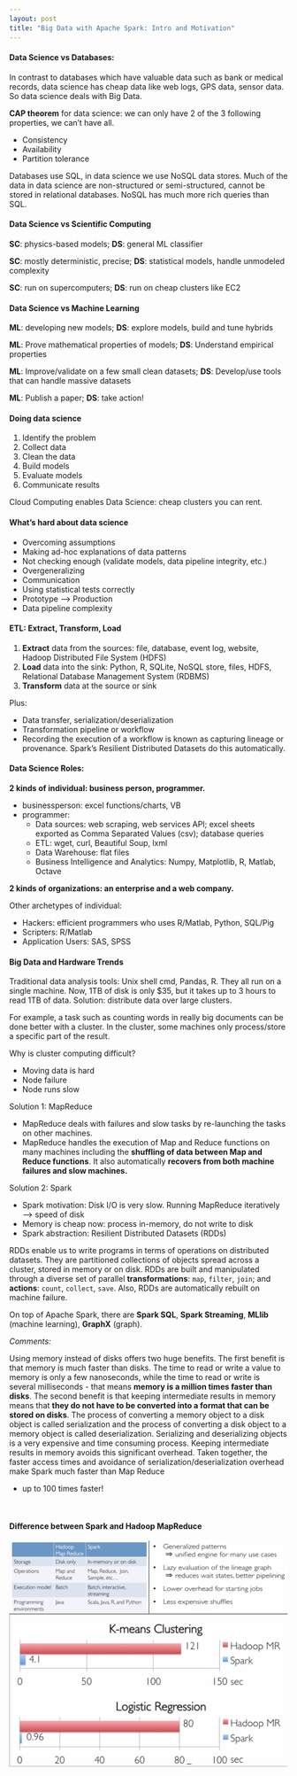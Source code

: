 ```yaml
---
layout: post
title: "Big Data with Apache Spark: Intro and Motivation"
---
```


#### Data Science vs Databases:

In contrast to databases which have valuable data such as bank or medical records, data science has 
cheap data like web logs, GPS data, sensor data. So data science deals with Big Data.

**CAP theorem** for data science: we can only have 2 of the 3 following properties, we can’t have all.

- Consistency
- Availability
- Partition tolerance

Databases use SQL, in data science we use NoSQL data stores. Much of the data in data science are 
non-structured or semi-structured, cannot be stored in relational databases. NoSQL has much more rich 
queries than SQL.

#### Data Science vs Scientific Computing

**SC**: physics-based models; **DS**: general ML classifier

**SC**: mostly deterministic, precise; **DS**: statistical models, handle unmodeled complexity

**SC**: run on supercomputers; **DS**: run on cheap clusters like EC2

#### Data Science vs Machine Learning

**ML**: developing new models; **DS**: explore models, build and tune hybrids

**ML**: Prove mathematical properties of models; **DS**: Understand empirical properties

**ML**: Improve/validate on a few small clean datasets; **DS**: Develop/use tools that can handle massive datasets

**ML**: Publish a paper; **DS**: take action!

#### Doing data science

1. Identify the problem
2. Collect data
3. Clean the data
4. Build models
5. Evaluate models
6. Communicate results

Cloud Computing enables Data Science: cheap clusters you can rent.

#### What’s hard about data science

- Overcoming assumptions
- Making ad-hoc explanations of data patterns
- Not checking enough (validate models, data pipeline integrity, etc.)
- Overgeneralizing
- Communication
- Using statistical tests correctly
- Prototype —> Production
- Data pipeline complexity

#### **ETL**: Extract, Transform, Load

1. **Extract** data from the sources: file, database, event log, website, Hadoop Distributed File System (HDFS)
2. **Load** data into the sink: Python, R, SQLite, NoSQL store, files, HDFS, Relational Database Management System (RDBMS)
3. **Transform** data at the source or sink

Plus:

- Data transfer, serialization/deserialization
- Transformation pipeline or workflow
- Recording the execution of a workflow is known as capturing lineage or provenance. 
Spark’s Resilient Distributed Datasets do this automatically.

#### Data Science Roles:

**2 kinds of individual: business person, programmer.**

- businessperson: excel functions/charts, VB
- programmer: 
  - Data sources: web scraping, web services API; excel sheets exported as Comma Separated Values (csv); 
  database queries
  - ETL: wget, curl, Beautiful Soup, lxml
  - Data Warehouse: flat files
  - Business Intelligence and Analytics: Numpy, Matplotlib, R, Matlab, Octave

**2 kinds of organizations: an enterprise and a web company.**

Other archetypes of individual:

- Hackers: efficient programmers who uses R/Matlab, Python, SQL/Pig
- Scripters: R/Matlab
- Application Users: SAS, SPSS

#### Big Data and Hardware Trends

Traditional data analysis tools: Unix shell cmd, Pandas, R. They all run on a single machine.
Now, 1TB of disk is only $35, but it takes up to 3 hours to read 1TB of data.
Solution: distribute data over large clusters.

For example, a task such as counting words in really big documents can be done better with a cluster.
In the cluster, some machines only process/store a specific part of the result.

Why is cluster computing difficult?

- Moving data is hard
- Node failure
- Node runs slow

Solution 1: MapReduce

- MapReduce deals with failures and slow tasks by re-launching the tasks on other machines.
- MapReduce handles the execution of Map and Reduce functions on many machines including the **shuffling 
of data between Map and Reduce functions**. It also automatically **recovers from both machine failures 
and slow machines.**

Solution 2: Spark

- Spark motivation: Disk I/O is very slow. Running MapReduce iteratively —> speed of disk
- Memory is cheap now: process in-memory, do not write to disk
- Spark abstraction: Resilient Distributed Datasets (RDDs)

RDDs enable us to write programs in terms of operations on distributed datasets. They are partitioned
collections of objects spread across a cluster, stored in memory or on disk. RDDs are built and manipulated
through a diverse set of parallel **transformations**: `map`, `filter`, `join`; and **actions**: `count`, 
`collect`, `save`. Also, RDDs are automatically rebuilt on machine failure.

On top of Apache Spark, there are **Spark SQL**, **Spark Streaming**, **MLlib** (machine learning), 
**GraphX** (graph).

*Comments:*

Using memory instead of disks offers two huge benefits. The first benefit is that memory is much faster 
than disks. The time to read or write a value to memory is only a few nanoseconds, while the time to 
read or write is several milliseconds - that means **memory is a million times faster than disks**. The 
second benefit is that keeping intermediate results in memory means that **they do not have to be converted 
into a format that can be stored on disks**. The process of converting a memory object to a disk object is 
called serialization and the process of converting a disk object to a memory object is called 
deserialization. Serializing and deserializing objects is a very expensive and time consuming process. 
Keeping intermediate results in memory avoids this significant overhead. Taken together, the faster 
access times and avoidance of serialization/deserialization overhead make Spark much faster than Map Reduce 
- up to 100 times faster!

<br>

#### Difference between Spark and Hadoop MapReduce

<img src="/assets/images/sparkVsHadoop.png" alt="Drawing" style="width: 800px;"/>


